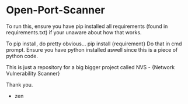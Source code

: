# Open-Port-Scanner

To run this, ensure you have pip installed all requirements (found in requirements.txt) if your unaware about how that works. 

To pip install, do pretty obvious... pip install {requirement} 
Do that in cmd prompt. 
Ensure you have python installed aswell since this is a piece of python code.

This is just a repository for a big bigger project called NVS - {Network Vulnerability Scanner}

Thank you. 

- zen

